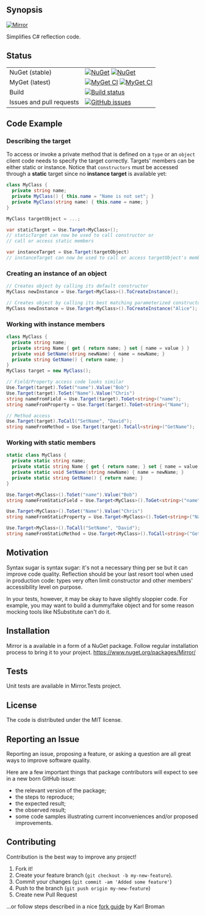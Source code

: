 ## Synopsis

[![Mirror](https://github.com/another-guy/Mirror/raw/master/Mirror.png)](https://github.com/another-guy/Mirror)

Simplifies C# reflection code.

## Status
| | |
| --- | --- |
| NuGet (stable) | [![NuGet](https://img.shields.io/nuget/v/Mirror.svg)](https://www.nuget.org/packages/Mirror/) [![NuGet](https://img.shields.io/nuget/vpre/Mirror.svg)](https://www.nuget.org/packages/Mirror/) |
| MyGet (latest) | [![MyGet CI](https://img.shields.io/myget/another-guy/v/Mirror.svg)](https://www.myget.org/feed/another-guy/package/nuget/Mirror) [![MyGet CI](https://img.shields.io/myget/another-guy/vpre/Mirror.svg)](https://www.myget.org/feed/another-guy/package/nuget/Mirror) |
| Build| [![Build status](https://ci.appveyor.com/api/projects/status/as29kthpwxftaiy6?svg=true)](https://ci.appveyor.com/project/another-guy/mirror) |
| Issues and pull requests | [![GitHub issues](https://img.shields.io/github/issues/another-guy/mirror.svg?maxAge=2592000)](https://github.com/another-guy/Mirror/issues) |

## Code Example

### Describing the target

To access or invoke a private method that is defined on a `type` or an `object` client code needs to specify the target correctly.
Targets' members can be either static or instance.
Notice that `constructors` must be accessed through a **static** target since no **instance target** is available yet:

```cs
class MyClass {
  private string name;
  private MyClass() { this.name = "Name is not set"; }
  private MyClass(string name) { this.name = name; }
}

MyClass targetObject = ...;

var staticTarget = Use.Target<MyClass>();
// staticTarget can now be used to call constructor or
// call or access static members

var instanceTarget = Use.Target(targetObject)
// instanceTarget can now be used to call or access targetObject's members
```

### Creating an instance of an object

```cs
// Creates object by calling its default constructor
MyClass newInstance = Use.Target<MyClass>().ToCreateInstance();

// Creates object by calling its best matching parameterized constructor
MyClass newInstance = Use.Target<MyClass>().ToCreateInstance("Alice");
```

### Working with instance members

```cs
class MyClass {
  private string name;
  private string Name { get { return name; } set { name = value } }
  private void SetName(string newName) { name = newName; }
  private string GetName() { return name; }
}
MyClass target = new MyClass();

// Field/Property access code looks similar
Use.Target(target).ToSet("name").Value("Bob")
Use.Target(target).ToSet("Name").Value("Chris")
string nameFromField = Use.Target(target).ToGet<string>("name");
string nameFromProperty = Use.Target(target).ToGet<string>("Name");

// Method access
Use.Target(target).ToCall("SetName", "David");
string nameFromMethod = Use.Target(target).ToCall<string>("GetName");
```

### Working with static members

```cs
static class MyClass {
  private static string name;
  private static string Name { get { return name; } set { name = value } }
  private static void SetName(string newName) { name = newName; }
  private static string GetName() { return name; }
}

Use.Target<MyClass>().ToSet("name").Value("Bob")
string nameFromStaticField = Use.Target<MyClass>().ToGet<string>("name");

Use.Target<MyClass>().ToSet("Name").Value("Chris")
string nameFromStaticProperty = Use.Target<MyClass>().ToGet<string>("Name");

Use.Target<MyClass>().ToCall("SetName", "David");
string nameFromStaticMethod = Use.Target<MyClass>().ToCall<string>("GetName");
```

## Motivation

Syntax sugar is syntax sugar: it's not a necessary thing per se but it can improve code quality.
Reflection should be your last resort tool when used in production code:
types very often limit constructor and other members' accessibility level on purpose.

In your tests, however, it may be okay to have slightly sloppier code.
For example, you may want to build a dummy/fake object and for some reason mocking tools like NSubstitute can't do it.

## Installation

Mirror is a available in a form of a NuGet package.
Follow regular installation process to bring it to your project.
https://www.nuget.org/packages/Mirror/

## Tests

Unit tests are available in Mirror.Tests project.

## License

The code is distributed under the MIT license.

## Reporting an Issue

Reporting an issue, proposing a feature, or asking a question are all great ways to improve software quality.

Here are a few important things that package contributors will expect to see in a new born GitHub issue:
* the relevant version of the package;
* the steps to reproduce;
* the expected result;
* the observed result;
* some code samples illustrating current inconveniences and/or proposed improvements.

## Contributing

Contribution is the best way to improve any project!

1. Fork it!
2. Create your feature branch (```git checkout -b my-new-feature```).
3. Commit your changes (```git commit -am 'Added some feature'```)
4. Push to the branch (```git push origin my-new-feature```)
5. Create new Pull Request

...or follow steps described in a nice [fork guide](http://kbroman.org/github_tutorial/pages/fork.html) by Karl Broman
